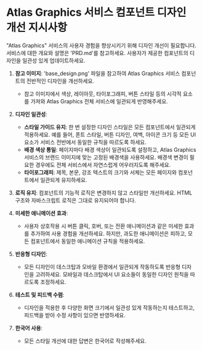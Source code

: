 # Atlas Graphics 서비스 컴포넌트 디자인 개선 지시사항

"Atlas Graphics" 서비스의 사용자 경험을 향상시키기 위해 디자인 개선이 필요합니다. 서비스에 대한 개요와 설명은 'PRD.md'를 참고하세요. 사용자가 제공한 컴포넌트의 디자인을 일관성 있게 업데이트하세요.

1. **참고 이미지**: 'base_design.png' 파일을 참고하여 Atlas Graphics 서비스 컴포넌트의 전반적인 디자인을 개선하세요.

    - 참고 이미지에서 색상, 레이아웃, 타이포그래피, 버튼 스타일 등의 시각적 요소를 가져와 Atlas Graphics 전체 서비스에 일관되게 반영해주세요.

2. **디자인 일관성**:

    - **스타일 가이드 유지**: 한 번 설정한 디자인 스타일은 모든 컴포넌트에서 일관되게 적용하세요. 예를 들어, 폰트 스타일, 버튼 디자인, 여백, 아이콘 크기 등 모든 UI 요소가 서비스 전반에서 동일한 규칙을 따르도록 하세요.
    - **배경 색상 통일**: 페이지마다 배경 색상이 일관되도록 설정하고, Atlas Graphics 서비스의 브랜드 이미지에 맞는 고정된 배경색을 사용하세요. 배경색 변경이 필요한 경우에도 전체 서비스에서 자연스럽게 어우러지도록 해주세요.
    - **타이포그래피**: 제목, 본문, 강조 텍스트의 크기와 서체는 모든 페이지와 컴포넌트에서 일관되게 유지하세요.

3. **로직 유지**: 컴포넌트의 기능적 로직은 변경하지 않고 스타일만 개선하세요. HTML 구조와 자바스크립트 로직은 그대로 유지되어야 합니다.

4. **미세한 애니메이션 효과**:

    - 사용자 상호작용 시 버튼 클릭, 호버, 또는 전환 애니메이션과 같은 미세한 효과를 추가하여 사용 경험을 개선하세요. 하지만, 과도한 애니메이션은 피하고, 모든 컴포넌트에서 동일한 애니메이션 규칙을 적용하세요.

5. **반응형 디자인**:

    - 모든 디자인이 데스크탑과 모바일 환경에서 일관되게 작동하도록 반응형 디자인을 고려하세요. 모바일과 데스크탑에서 UI 요소들이 동일한 디자인 원칙을 따르도록 조정하세요.

6. **테스트 및 피드백 수렴**:

    - 디자인을 적용한 후 다양한 화면 크기에서 일관성 있게 작동하는지 테스트하고, 피드백을 받아 수정 사항이 있으면 반영하세요.

7. **한국어 사용**:
    - 모든 스타일 개선에 대한 답변은 한국어로 작성해주세요.

